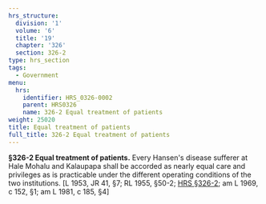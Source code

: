 ```yaml
---
hrs_structure:
  division: '1'
  volume: '6'
  title: '19'
  chapter: '326'
  section: 326-2
type: hrs_section
tags:
  - Government
menu:
  hrs:
    identifier: HRS_0326-0002
    parent: HRS0326
    name: 326-2 Equal treatment of patients
weight: 25020
title: Equal treatment of patients
full_title: 326-2 Equal treatment of patients
---
```

**§326-2 Equal treatment of patients.** Every Hansen's disease sufferer at Hale Mohalu and Kalaupapa shall be accorded as nearly equal care and privileges as is practicable under the different operating conditions of the two institutions. [L 1953, JR 41, §7; RL 1955, §50-2; [HRS §326-2](/title-19/chapter-326/section-326-2/); am L 1969, c 152, §1; am L 1981, c 185, §4]